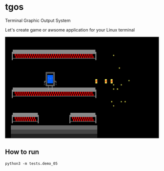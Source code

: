 # tgos
Terminal Graphic Output System

Let's create game or awsome application for your Linux terminal

![Scene logic](docs/pics/demo_05.png)

## How to run
```
python3 -m tests.demo_05
```
